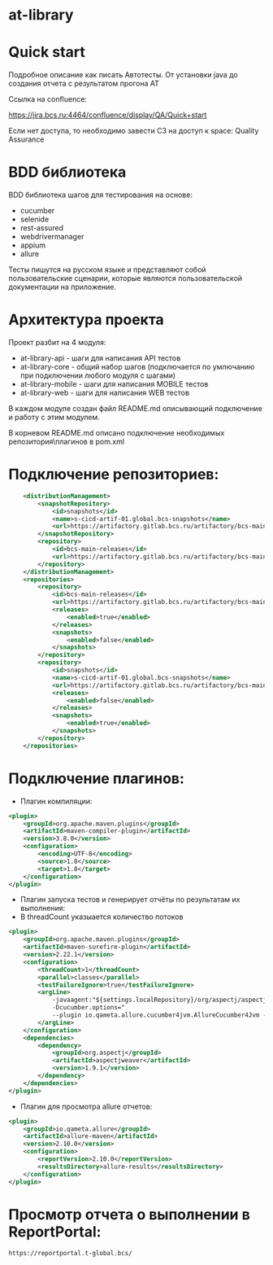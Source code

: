 at-library
=========================

Quick start
=========================
Подробное описание как писать Автотесты. От установки java до создания отчета с результатом прогона АТ

Ссылка на confluence:

https://jira.bcs.ru:4464/confluence/display/QA/Quick+start

Если нет доступа, то необходимо завести СЗ на доступ к space: Quality Assurance

BDD библиотека
=======================
BDD библиотека шагов для тестирования на основе:

- cucumber
- selenide
- rest-assured
- webdrivermanager
- appium
- allure

Тесты пишутся на русском языке и представляют собой пользовательские сценарии, которые являются пользовательской документации на приложение.

Архитектура проекта
====================
Проект разбит на 4 модуля:

- at-library-api - шаги для написания API тестов
- at-library-core - общий набор шагов (подключается по умлючанию при подключении любого модуля с шагами)
- at-library-mobile - шаги для написания MOBILE тестов
- at-library-web - шаги для написания WEB тестов

В каждом модуле создан файл README.md описывающий подключение и работу с этим модулем.

В корневом README.md описано подключение необходимых репозитория\плагинов в pom.xml


Подключение репозиториев:
====================

```xml
    <distributionManagement>
        <snapshotRepository>
            <id>snapshots</id>
            <name>s-cicd-artif-01.global.bcs-snapshots</name>
            <url>https://artifactory.gitlab.bcs.ru/artifactory/bcs-main-snapshots</url>
        </snapshotRepository>
        <repository>
            <id>bcs-main-releases</id>
            <url>https://artifactory.gitlab.bcs.ru/artifactory/bcs-main-releases</url>
        </repository>
    </distributionManagement>
    <repositories>
        <repository>
            <id>bcs-main-releases</id>
            <url>https://artifactory.gitlab.bcs.ru/artifactory/bcs-main-releases</url>
            <releases>
                <enabled>true</enabled>
            </releases>
            <snapshots>
                <enabled>false</enabled>
            </snapshots>
        </repository>
        <repository>
            <id>snapshots</id>
            <name>s-cicd-artif-01.global.bcs-snapshots</name>
            <url>https://artifactory.gitlab.bcs.ru/artifactory/bcs-main-snapshots</url>
            <releases>
                <enabled>false</enabled>
            </releases>
            <snapshots>
                <enabled>true</enabled>
            </snapshots>
        </repository>
    </repositories>
```

Подключение плагинов:
====================

- Плагин компиляции:
```xml
<plugin>
    <groupId>org.apache.maven.plugins</groupId>
    <artifactId>maven-compiler-plugin</artifactId>
    <version>3.8.0</version>
    <configuration>
        <encoding>UTF-8</encoding>
        <source>1.8</source>
        <target>1.8</target>
    </configuration>
</plugin>
```
- Плагин запуска тестов и генерирует отчёты по результатам их выполнения:
- В threadCount указыается количество потоков
```xml
<plugin>
    <groupId>org.apache.maven.plugins</groupId>
    <artifactId>maven-surefire-plugin</artifactId>
    <version>2.22.1</version>
    <configuration>
        <threadCount>1</threadCount>
        <parallel>classes</parallel>
        <testFailureIgnore>true</testFailureIgnore>
        <argLine>
            -javaagent:"${settings.localRepository}/org/aspectj/aspectjweaver/1.9.1/aspectjweaver-1.9.1.jar"
            -Dcucumber.options="
            --plugin io.qameta.allure.cucumber4jvm.AllureCucumber4Jvm --plugin com.epam.reportportal.cucumber.ScenarioReporter"
        </argLine>
    </configuration>
    <dependencies>
        <dependency>
            <groupId>org.aspectj</groupId>
            <artifactId>aspectjweaver</artifactId>
            <version>1.9.1</version>
        </dependency>
    </dependencies>
</plugin>
```
- Плагин для просмотра allure отчетов:
```xml
<plugin>
    <groupId>io.qameta.allure</groupId>
    <artifactId>allure-maven</artifactId>
    <version>2.10.0</version>
    <configuration>
        <reportVersion>2.10.0</reportVersion>
        <resultsDirectory>allure-results</resultsDirectory>
    </configuration>
</plugin>
```

Просмотр отчета о выполнении в ReportPortal:
=========================
```url
https://reportportal.t-global.bcs/
```
